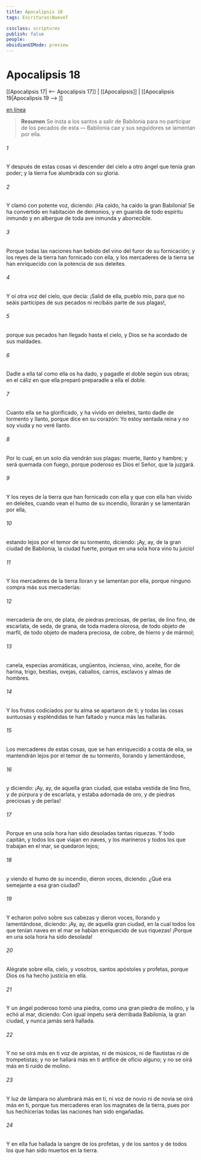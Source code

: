 ```yaml
---
title: Apocalipsis 18
tags: Escrituras\NuevoT

cssclass: scriptures
publish: false
people:
obsidianUIMode: preview
---
```


# Apocalipsis 18
[[Apocalipsis 17| <-- Apocalipsis 17]] | [[Apocalipsis]] | [[Apocalipsis 19|Apocalipsis 19 --> ]]

[en línea](https://churchofjesuschrist.org/study/scriptures/nt/rev/18?lang=spa)

> __Resumen__
Se insta a los santos a salir de Babilonia para no participar de los pecados de esta — Babilonia cae y sus seguidores se lamentan por ella.

###### 1 
Y después de estas cosas vi descender del cielo a otro ángel que tenía gran poder; y la tierra fue alumbrada con su gloria.

###### 2 
Y clamó con potente voz, diciendo: ¡Ha caído, ha caído la gran Babilonia! Se ha convertido en habitación de demonios, y en guarida de todo espíritu inmundo y en albergue de toda ave inmunda y aborrecible.

###### 3 
Porque todas las naciones han bebido del vino del furor de su fornicación; y los reyes de la tierra han fornicado con ella, y los mercaderes de la tierra se han enriquecido con la potencia de sus deleites.

###### 4 
Y oí otra voz del cielo, que decía: ¡Salid de ella, pueblo mío, para que no seáis partícipes de sus pecados ni recibáis parte de sus plagas!,

###### 5 
porque sus pecados han llegado hasta el cielo, y Dios se ha acordado de sus maldades.

###### 6 
Dadle a ella tal como ella os ha dado, y pagadle el doble según sus obras; en el cáliz en que ella preparó  preparadle a ella el doble.

###### 7 
Cuanto ella se ha glorificado, y ha vivido en deleites, tanto dadle de tormento y llanto, porque dice en su corazón: Yo estoy sentada  reina y no soy viuda y no veré llanto.

###### 8 
Por lo cual, en un solo día vendrán sus plagas: muerte, llanto y hambre; y será quemada con fuego, porque poderoso es Dios el Señor, que la juzgará.

###### 9 
Y los reyes de la tierra que han fornicado con ella y que con ella han vivido en deleites, cuando vean el humo de su incendio, llorarán y se lamentarán por ella,

###### 10 
estando lejos por el temor de su tormento, diciendo: ¡Ay, ay, de la gran ciudad de Babilonia, la ciudad fuerte, porque en una sola hora vino tu juicio!

###### 11 
Y los mercaderes de la tierra lloran y se lamentan por ella, porque ninguno compra más sus mercaderías:

###### 12 
mercadería de oro, de plata, de piedras preciosas, de perlas, de lino fino, de escarlata, de seda, de grana, de toda madera olorosa, de todo objeto de marfil, de todo objeto de madera preciosa, de cobre, de hierro y de mármol;

###### 13 
canela, especias aromáticas, ungüentos, incienso, vino, aceite, flor de harina, trigo, bestias, ovejas, caballos, carros, esclavos y almas de hombres.

###### 14 
Y los frutos codiciados por tu alma se apartaron de ti; y todas las cosas suntuosas y espléndidas te han faltado y nunca más las hallarás.

###### 15 
Los mercaderes de estas cosas, que se han enriquecido a costa de ella, se mantendrán lejos por el temor de su tormento, llorando y lamentándose,

###### 16 
y diciendo: ¡Ay, ay, de aquella gran ciudad, que estaba vestida de lino fino, y de púrpura y de escarlata, y estaba adornada de oro, y de piedras preciosas y de perlas!

###### 17 
Porque en una sola hora han sido desoladas tantas riquezas. Y todo capitán, y todos los que viajan en naves, y los marineros y todos los que trabajan en el mar, se quedaron lejos;

###### 18 
y viendo el humo de su incendio, dieron voces, diciendo: ¿Qué  era semejante a esa gran ciudad?

###### 19 
Y echaron polvo sobre sus cabezas y dieron voces, llorando y lamentándose, diciendo: ¡Ay, ay, de aquella gran ciudad, en la cual todos los que tenían naves en el mar se habían enriquecido de sus riquezas! ¡Porque en una sola hora ha sido desolada!

###### 20 
Alégrate sobre ella, cielo, y vosotros, santos apóstoles y profetas, porque Dios os ha hecho justicia en ella.

###### 21 
Y un ángel poderoso tomó una piedra, como una gran piedra de molino, y la echó al mar, diciendo: Con igual ímpetu será derribada Babilonia, la gran ciudad, y nunca jamás será hallada.

###### 22 
Y no se oirá más en ti voz de arpistas, ni de músicos, ni de flautistas ni de trompetistas; y no se hallará más en ti artífice de oficio alguno; y no se oirá más en ti ruido de molino.

###### 23 
Y luz de lámpara no alumbrará más en ti, ni voz de novio ni de novia se oirá más en ti, porque tus mercaderes eran los magnates de la tierra, pues por tus hechicerías todas las naciones han sido engañadas.

###### 24 
Y en ella fue hallada la sangre de los profetas, y de los santos y de todos los que han sido muertos en la tierra.

